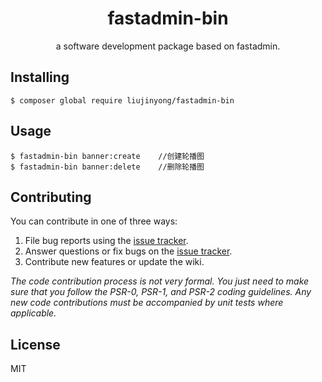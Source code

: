 <h1 align="center"> fastadmin-bin </h1>

<p align="center"> a software development package based on fastadmin.</p>


## Installing

```shell
$ composer global require liujinyong/fastadmin-bin 
```

## Usage

```shell
$ fastadmin-bin banner:create    //创建轮播图
$ fastadmin-bin banner:delete    //删除轮播图
```

## Contributing

You can contribute in one of three ways:

1. File bug reports using the [issue tracker](https://github.com/liujinyong/fastadmin-bin/issues).
2. Answer questions or fix bugs on the [issue tracker](https://github.com/liujinyong/fastadmin-bin/issues).
3. Contribute new features or update the wiki.

_The code contribution process is not very formal. You just need to make sure that you follow the PSR-0, PSR-1, and PSR-2 coding guidelines. Any new code contributions must be accompanied by unit tests where applicable._

## License

MIT